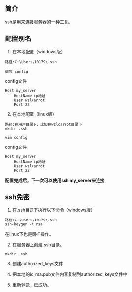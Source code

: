 ## 简介

ssh是用来连接服务器的一种工具。



## 配置别名

1. 在本地配置（windows版）

```
路径:C:\Users\10179\.ssh
```

```
编写 config
```

config文件

```
Host my_server
	HostName ip地址
	User wzlcarrot
	Port 22
```

2. 在本地配置（linux版）

```
路径:在用户目录下，比如在wzlcarrot目录下
mkdir .ssh
```

```
vim config
```

config文件

```
Host my_server
	HostName ip地址
	User wzlcarrot
	Port 22
```

**配置完成后，下一次可以使用ssh my_server来连接**



## ssh免密

1. 在.ssh目录下执行以下命令（windows版）

```
路径:C:\Users\10179\.ssh
ssh-keygen -t rsa
```

在linux下也是同样操作。

2. 在服务器上创建.ssh目录。

```
mkdir .ssh
```

3. 创建authorized_keys文件

4. 把本地的id_rsa.pub文件内容复制到authorized_keys文件中
5. 重新登录，已成功。



